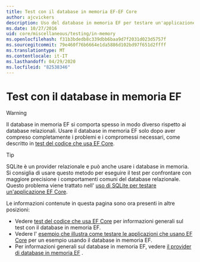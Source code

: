 ```yaml
---
title: Test con il database in memoria EF-EF Core
author: ajcvickers
description: Uso del database in memoria EF per testare un'applicazione EF Core
ms.date: 10/27/2016
uid: core/miscellaneous/testing/in-memory
ms.openlocfilehash: f31b3bdedb8c339dbb6baa9d7f2031d023d5757f
ms.sourcegitcommit: 79e460f76b6664e1da5886d102bd97f651d2ffff
ms.translationtype: MT
ms.contentlocale: it-IT
ms.lasthandoff: 04/29/2020
ms.locfileid: "82538346"
---
```

# <a name="testing-with-the-ef-in-memory-database"></a>Test con il database in memoria EF

> [!WARNING]
> Il database in memoria EF si comporta spesso in modo diverso rispetto ai database relazionali.
> Usare il database in memoria EF solo dopo aver compreso completamente i problemi e i compromessi necessari, come descritto in [test del codice che usa EF Core](xref:core/miscellaneous/testing/index).  

> [!TIP]
> SQLite è un provider relazionale e può anche usare i database in memoria.
> Si consiglia di usare questo metodo per eseguire il test per confrontare con maggiore precisione i comportamenti comuni del database relazionale.
> Questo problema viene trattato nell' [uso di SQLite per testare un'applicazione EF Core](xref:core/miscellaneous/testing/sqlite).   

Le informazioni contenute in questa pagina sono ora presenti in altre posizioni:
* Vedere [test del codice che usa EF Core](xref:core/miscellaneous/testing/index) per informazioni generali sul test con il database in memoria EF.
* Vedere l' [esempio che illustra come testare le applicazioni che usano EF Core](xref:core/miscellaneous/testing/testing-sample) per un esempio usando il database in memoria EF.
* Per informazioni generali sul database in memoria EF, vedere [il provider di database in memoria EF](xref:core/providers/in-memory/index) .

